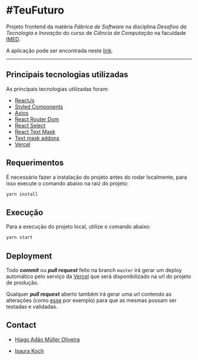 # #TeuFuturo

Projeto frontend da matéria  _Fábrica de Software_  na disciplina  _Desafios da Tecnologia e Inovação_  do curso de _Ciência da Computação_ na faculdade [IMED](https://www.imed.edu.br/).

A aplicação pode ser encontrada neste [link](https://teu-futuro-imed.vercel.app).

---
<!-- PRINCIPAIS-TECNOLOGIAS -->
## Principais tecnologias utilizadas
As principais tecnologias utilizadas foram:
- [ReactJs](https://pt-br.reactjs.org/)
- [Styled Components](https://styled-components.com/)
- [Axios](https://www.npmjs.com/package/axios)
- [React Router Dom](https://www.npmjs.com/package/react-router-dom)
- [React Select](https://www.npmjs.com/package/react-select)
- [React Text Mask](https://www.npmjs.com/package/react-text-mask)
- [Text mask addons](https://www.npmjs.com/package/text-mask-addons)
- [Vercel](https://vercel.com/)


<!-- REQUERIMENTOS -->
## Requerimentos

É necessário fazer a instalação do projeto antes do rodar localmente, para isso execute o comando abaixo na raiz do projeto:
```sh
yarn install
```

<!-- EXECUCAO -->
## Execução

Para a execução do projeto local, utilize o comando abaixo:
```sh
yarn start
```

<!-- DEPLOYMENT -->
## Deployment
Todo **_commit_** ou **_pull request_** feito na branch `master` irá gerar um deploy automático pelo serviço da [Vercel](https://vercel.com/) que será disponibilizado na url do projeto de produção.

Qualquer **_pull request_** aberto também irá gerar uma url contendo as alterações (como [esse](https://github.com/HiagoAdao/FabricaSW-TeuFuturo-Front/pull/1) por exemplo) para que as mesmas possam ser testadas e validadas.

<!-- CONTACT -->
## Contact

- [Hiago Adão Müller Oliveira](https://www.linkedin.com/in/hiago-adão-müller-oliveira-b223b1161)

- [Isaura Koch](https://www.linkedin.com/in/isaura-koch-a3a990169/)
